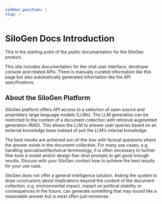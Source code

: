 ```yaml
---
sidebar_position: 1
slug: /
---
```


# SiloGen Docs Introduction

This is the starting point of the public documentation for the SiloGen product.

This site includes documentation for the chat user interface, developer console and related APIs. There is manually curated information like this page but also automatically generated information like the API specifications.

## About the SiloGen Platform

SiloGen platform offers API access to a selection of open source and proprietary large language models (LLMs). The LLM generation can be restricted to the content of a document collection with retrieval augmented generation (RAG). This allows the LLM to answer user queries based on an external knowledge base instead of just the LLM’s internal knowledge.

The best results are achieved out-of-the-box with factual questions where the answer exists in the document collection. For many use cases, e.g. handling specialised/technical terminology, it is often necessary to further fine-tune a model and/or design few-shot prompts to get good enough results. Discuss with your SiloGen contact how to achieve the best results for your use case.

SiloGen does not offer a general intelligence solution. Asking the system to draw conclusions about implications beyond the content of the document collection, e.g. environmental impact, impact on political stability or consequences in the future, can generate something that may sound like a reasonable answer but is most often just nonsense.
